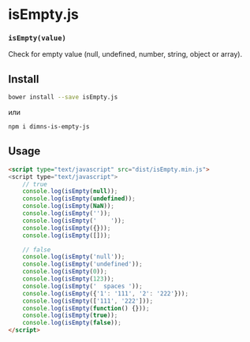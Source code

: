 # isEmpty.js

### **`isEmpty(value)`**
Check for empty value (null, undefined, number, string, object or array).

## Install
```bash
bower install --save isEmpty.js
```
или
```bash
npm i dimns-is-empty-js
```

## Usage
```html
<script type="text/javascript" src="dist/isEmpty.min.js">
<script type="text/javascript">
    // true
    console.log(isEmpty(null));
    console.log(isEmpty(undefined));
    console.log(isEmpty(NaN));
    console.log(isEmpty(''));
    console.log(isEmpty('    '));
    console.log(isEmpty({}));
    console.log(isEmpty([]));

    // false
    console.log(isEmpty('null'));
    console.log(isEmpty('undefined'));
    console.log(isEmpty(0));
    console.log(isEmpty(123));
    console.log(isEmpty('  spaces '));
    console.log(isEmpty({'1': '111', '2': '222'}));
    console.log(isEmpty(['111', '222']));
    console.log(isEmpty(function() {}));
    console.log(isEmpty(true));
    console.log(isEmpty(false));
</script>
```